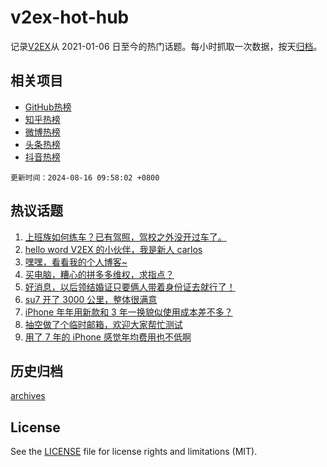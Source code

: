 # v2ex-hot-hub

 记录[V2EX](https://www.v2ex.com/)从 2021-01-06 日至今的热门话题。每小时抓取一次数据，按天[归档](archives)。
 
 ## 相关项目

- [GitHub热榜](https://github.com/it985/github-hot-hub)
- [知乎热榜](https://github.com/it985/zhihu-hot-hub)
- [微博热榜](https://github.com/it985/weibo-hot-hub)
- [头条热榜](https://github.com/it985/toutiao-hot-hub)
- [抖音热榜](https://github.com/it985/douyin-hot-hub)


 `更新时间：2024-08-16 09:58:02 +0800`

## 热议话题

1. [上班族如何练车？已有驾照，驾校之外没开过车了。](https://www.v2ex.com/t/1065159)
1. [hello word V2EX 的小伙伴，我是新人 carlos](https://www.v2ex.com/t/1065313)
1. [嘿嘿，看看我的个人博客~](https://www.v2ex.com/t/1065171)
1. [买电脑，糟心的拼多多维权，求指点？](https://www.v2ex.com/t/1065254)
1. [好消息，以后领结婚证只要俩人带着身份证去就行了！](https://www.v2ex.com/t/1065161)
1. [su7 开了 3000 公里，整体很满意](https://www.v2ex.com/t/1065131)
1. [iPhone 年年用新款和 3 年一换貌似使用成本差不多？](https://www.v2ex.com/t/1065134)
1. [抽空做了个临时邮箱，欢迎大家帮忙测试](https://www.v2ex.com/t/1065146)
1. [用了 7 年的 iPhone 感觉年均费用也不低啊](https://www.v2ex.com/t/1065210)

## 历史归档

[archives](archives)

## License

See the [LICENSE](LICENSE) file for license rights and limitations (MIT).
